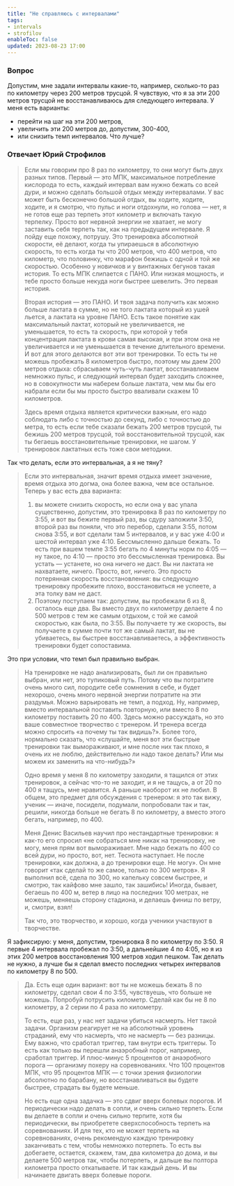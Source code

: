 ```yaml
---
title: "Не справляюсь с интервалами"
tags:
- intervals
- strofilov
enableToc: false
updated: 2023-08-23 17:00
---
```


### Вопрос

Допустим, мне задали интервалы какие-то, например, сколько-то раз по километру через 200 метров трусцой. Я чувствую, что я за эти 200 метров трусцой не восстанавливаюсь для следующего интервала. У меня есть варианты:
- перейти на шаг на эти 200 метров,
- увеличить эти 200 метров до, допустим, 300-400,
- или снизить темп интервалов.
Что лучше?

### Отвечает Юрий Строфилов

> Если мы говорим про 8 раз по километру, то они могут быть двух разных типов. Первый — это МПК, максимальное потребление кислорода то есть, каждый интервал вам нужно бежать со всей дури, и можно сделать большой отдых между интервалами. У вас может быть бесконечно большой отдых, вы ходите, ходите, ходите, и я смотрю, что пульс и ноги отдохнули, но голова — нет, я не готов еще раз терпеть этот километр и включать такую терпелку. Просто вот нервной энергии не хватает, не могу заставить себя терпеть так, как на предыдущем интервале. Я пойду еще похожу, потрушу. Это тренировка абсолютной скорости, её делают, когда ты упираешься в абсолютную скорость, то есть когда ты что 200 метров, что 400 метров, что километр, что половинку, что марафон бежишь с одной и той же скоростью. Особенно у новичков и у винтажных бегунов такая история. То есть МПК слипается с ПАНО. Или низкая мощность, и тебе просто больше некуда ноги быстрее шевелить. Это первая история.
> 
> Вторая история — это ПАНО. И твоя задача получить как можно больше лактата в сумме, но не того лактата который из ушей льется, а лактата на уровне ПАНО. Есть такое понятие как максимальный лактат, который не увеличивается, не уменьшается, то есть та скорость, при которой у тебя концентрация лактата в крови самая высокая, и при этом она не увеличивается и не уменьшается в течение длительного времени. И вот для этого делаются вот эти вот тренировки. То есть ты не можешь пробежать 8 километров быстро, поэтому мы даем 200 метров отдыха: сбрасываем чуть-чуть лактат, восстанавливаем немножко пульс, и следующий интервал будет заходить сложнее, но в совокупности мы наберем больше лактата, чем мы бы его набрали если бы мы просто быстро вваливали скажем 10 километров. 
> 
> Здесь время отдыха является критически важным, его надо соблюдать либо с точностью до секунд, либо с точностью до метра, то есть если тебе сказали бежать 200 метров трусцой, ты бежишь 200 метров трусцой, той восстановительной трусцой, как ты бегаешь восстановительные тренировки, не шагом. У тренировок лактатных есть тоже свои методики.

Так что делать, если это интервальная, а я не тяну?

> Если это интервальная, значит время отдыха имеет значение, время отдыха это догма, она более важна, чем все остальное. Теперь у вас есть два варианта:
> 1) вы можете снизить скорость, но если она у вас упала существенно, допустим, это тренировка 8 раз по километру по 3:55, и вот вы бежите первый раз, вы сдуру заложили 3:50, второй раз вы поняли, что это перебор, сделали 3:55, потом снова  3:55, и вот сделали там 5 интервалов, и у вас уже 4:00 и шестой интервал уже 4:10. Бессмысленно дальше бежать. То есть при вашем темпе 3:55 бегать по 4 минуты норм по 4:05 — ну такое, по 4:10 — просто это бессмысленная тренировка. Вы устать — устанете, но она ничего не даст. Вы ни лактата не нахватаете, ничего. Просто, вот, ничего. Это просто потерянная скорость восстановления: вы следующую тренировку пробежите плохо, восстановиться не успеете, а эта толку вам не даст.
> 2) Поэтому поступаем так: допустим, вы пробежали 6 из 8, осталось еще два. Вы вместо двух по километру делаете 4 по 500 метров с тем же самым отдыхом, с той же самой скоростью, как была, по 3:55. Вы получаете ту же скорость, вы получаете в сумме почти тот же самый лактат, вы не убиваетесь, вы быстрее восстанавливаетесь, а эффективность тренировки будет сопоставима.

Это при условии, что темп был правильно выбран.

> На тренировке не надо анализировать, был ли он правильно выбран, или нет, это тупиковый путь. Потому что вы потратите очень много сил, породите себе сомнения в себе, и будет нехорошо, очень много нервной энергии потратите на эти раздумья. Можно варьировать не темп, а подход. Ну, например, вместо интервальной поставить повторную, или вместо 8 по километру поставить 20 по 400. Здесь можно рассуждать, но это ваше совместное творчество с тренером. И тренера всегда можно спросить «а почему ты так видишь?». Более того, нормально сказать, что «слушайте, меня вот эти быстрые тренировки так вымораживают, и мне после них так плохо, я очень их не люблю, действительно ли надо такое делать? Или мы можем их заменить на что-нибудь?» 
> 
> Одно время у меня 8 по километру заходили, я тащился от этих тренировок, а сейчас что-то не заходит, и я не тащусь, а от 20 по 400 я тащусь, мне нравится. А раньше наоборот их не любил. В общем, это предмет для обсуждения с тренером: я это так вижу, ученик — иначе, посидели, подумали, попробовали так и так, решили, никогда больше не бегать 8 по километру, а вместо этого бегать, например, по 400.
> 
> Меня Денис Васильев научил про нестандартные тренировки: я как-то его спросил «не собраться мне никак на тренировку, не могу, меня прям вот вымораживает. Мне надо бежать по 400 со всей дури, но просто, вот, нет. Теснота наступает. Не после тренировки, как должна, а до тренировки еще. Не могу». Он мне говорит «так сделай то же самое, только по 300 метров». Я выполнил всё, сдела по 300, но капельку совсем быстрее, и смотрю, так кайфово мне зашло, так зашибись! Иногда, бывает, бегаешь по 400 м, ветер в лицо на последних 100 метрах, не можешь,  меняешь сторону стадиона, и делаешь финиш по ветру, и, смотри, взял! 
>
> Так что, это творчество, и хорошо, когда ученики участвуют в творчестве.

Я зафиксирую: у меня, допустим, тренировка 8 по километру по 3:50. Я первые 4 интервала пробежал по 3:50, а дальнейшие 4 по 4:05, но я из этих 200 метров восстановления 100 метров ходил пешком. Так делать не нужно, а лучше бы я сделал вместо последних четырех интервалов по километру 8 по 500.

> Да. Есть еще один вариант: вот ты не можешь бежать 8 по километру, сделал свои 4 по 3:55, чувствуешь, что больше не можешь. Попробуй потрусить километр. Сделай как бы не 8 по километру, а 2 серии по 4 раза по километру.
> 
> То есть, еще раз, у нас нет задачи убиться насмерть. Нет такой задачи. Организм реагирует не на абсолютный уровень страданий, ему что насмерть, что не насмерть — без разницы. Ему важно, что сработал триггер, там внутри есть триггеры. То есть как только вы перешли анаэробный порог, например, сработал триггер. И плюс-минус 5 процентов от анаэробного порога  — организму похеру на соревнованиях. Что 100 процентов МПК, что 95 процентов МПК — с точки зрения физиологии абсолютно по барабану, но восстанавливаться вы будете быстрее, страдать вы будете меньше.
> 
> Но есть еще одна задачка — это сдвиг вверх болевых порогов. И периодически надо делать в сопли, и очень сильно терпеть. Если вы делаете в сопли и очень сильно терпите, хотя бы периодически, вы приобретете сверхспособность терпеть на соревнованиях. И для тех, кто не может терпеть на соревнованиях, очень рекомендую каждую тренировку заканчивать с тем, чтобы немножко потерпеть. То есть вы добегаете, остается, скажем, там, два километра до дома, и вы делаете 500 метров так, чтобы потерпеть, и дальше вы полтора километра просто откатываете. И так каждый день. И вы начинаете двигать вверх болевые пороги.